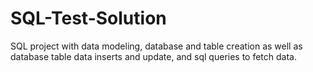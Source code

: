# SQL-Test-Solution
 SQL project with data modeling, database and table creation as well as database table data inserts and update, and sql queries to fetch data.
